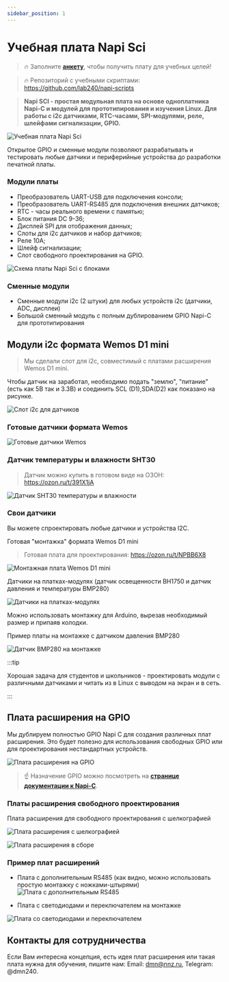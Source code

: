 ```yaml
---
sidebar_position: 1
---
```


# Учебная плата Napi Sci

>:fire: Заполните **[анкету](https://forms.gle/j7BSwRaSw1z21kQz7)**, чтобы получить плату для учебных целей!

>:fire: Репозиторий с учебными скриптами: https://github.com/lab240/napi-scripts

>**Napi SCI - простая модульная плата на основе одноплатника Napi-C и модулей для прототипирования и изучения Linux. Для работы с i2c датчиками, RTC-часами, SPI-модулями, реле, шлейфами сигнализации, GPIO.**

![Учебная плата Napi Sci](img2/napisci2.jpg)


Открытое GPIO и сменные модули позволяют разрабатывать и тестировать любые датчики и периферийные устройства до разработки печатной платы.

<!-- ![napisci](img/2024-09-25_15-25.jpg) -->
<!-- [](img2/napisci2-sheme.jpg) -->


### Модули платы

- Преобразователь UART-USB для подключения консоли;
- Преобразователь UART-RS485 для подключения внешних датчиков;
- RTC - часы реального времени с памятью;
- Блок питания DC 9-36;
- Дисплей SPI для отображения данных;
- Слоты для i2c датчиков и набор датчиков;
- Реле 10А;
- Шлейф сигнализации;
- Слот свободного проектирования на GPIO.


<!-- ![napisci](img/napi-sci-blocks.jpg) -->

![Схема платы Napi Sci с блоками](img2/napisci2-sheme-with-blocks.jpg)

### Сменные модули

- Сменные модули i2c (2 штуки) для любых устройств i2c (датчики, ADC, дисплеи)
- Большой сменный модуль с полным дублированием GPIO Napi-C для прототипирования

## Модули i2c формата Wemos D1 mini

>Мы сделали слот для i2c, совместимый с платами расширения Wemos D1 mini.

Чтобы датчик на заработал, необходимо подать "землю", "питание" (есть как 5В так и 3.3В) и соединить SCL (D1),SDA(D2) как показано на рисунке.

<!-- ![napisci](img/i2c-slot.jpg) -->

![Слот i2c для датчиков](img2/napisci2-i2c.jpg)

### Готовые датчики формата Wemos

![Готовые датчики Wemos](img/ready-sensors.jpg)

### Датчик температуры и влажности SHT30

>Датчик можно купить в готовом виде на ОЗОН: https://ozon.ru/t/391X1jA

![Датчик SHT30 температуры и влажности](img/sht30.jpg)

### Свои датчики

Вы можете спроектировать любые датчики и устройства I2C.

Готовая "монтажка" формата Wemos D1 mini

>Готовая плата для проектирования: https://ozon.ru/t/NPBB6X8

![Монтажная плата Wemos D1 mini](img/free-shield.jpg)

Датчики на платках-модулях (датчик освещенности BH1750 и датчик давления и температуры BMP280)

![Датчики на платках-модулях](img/board-ready-sensors.jpg)

Можно использовать монтажку для Arduino, вырезав необходимый размер и припаяв колодки.

Пример платы на монтажке с датчиком давления BMP280

![Датчик BMP280 на монтажке](img/bmp280.jpg)


:::tip

Хорошая задача для студентов и школьников - проектировать модули с различными датчиками и читать из в Linux с выводом на экран и в сеть.

:::

## Плата расширения на GPIO

Мы дублируем полностью GPIO Napi C для создания различных плат расширения. Это будет полезно для использования свободных GPIO или для проектирования нестандартных устройств.

![Плата расширения на GPIO](img/GPIO-napisci.jpg)

> :point_up: Назначение GPIO можно посмотреть на **[странице документации к Napi-C](https://napiworld.ru/docs/napi-intro#napi-gpio-%D0%BA%D0%BE%D0%BD%D1%82%D0%B0%D0%BA%D1%82%D0%BD%D1%8B%D0%B5-%D0%B3%D1%80%D0%B5%D0%B1%D0%B5%D0%BD%D0%BA%D0%B8-%D0%B4%D0%BB%D1%8F-%D1%81%D0%BE%D0%B5%D0%B4%D0%B8%D0%BD%D0%B5%D0%BD%D0%B8%D1%8F-%D1%81-%D0%BD%D0%B5%D1%81%D1%83%D1%89%D0%B5%D0%B9-%D0%BF%D0%BB%D0%B0%D1%82%D0%BE%D0%B9)**.

### Платы расширения свободного проектирования

Плата расширения для свободного проектирования с шелкографией
<!-- ![napisci](img/GPIO-board.jpg) -->

![Плата расширения с шелкографией](img2/napisci2-gpio-shield.jpg)

![Плата расширения в сборе](img2/napisci2-gpio-shield-nature.jpg)

### Пример плат расширений

- Плата с дополнительным RS485 (как видно, можно использовать простую монтажку с ножками-штырями)
![Плата с дополнительным RS485](img/board-rs485.jpg)

- Плата с светодиодами и переключателем на монтажке

![Плата со светодиодами и переключателем](img/GPIO-board.jpg)


## Контакты для сотрудничества

Если Вам интересна концепция, есть идея плат расширения или такая плата нужна для обучения, пишите нам: Email: dmn@nnz.ru, Telegram: @dmn240.
